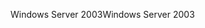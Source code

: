 <span data-ttu-id="52ea4-101">Windows Server 2003</span><span class="sxs-lookup"><span data-stu-id="52ea4-101">Windows Server 2003</span></span>
